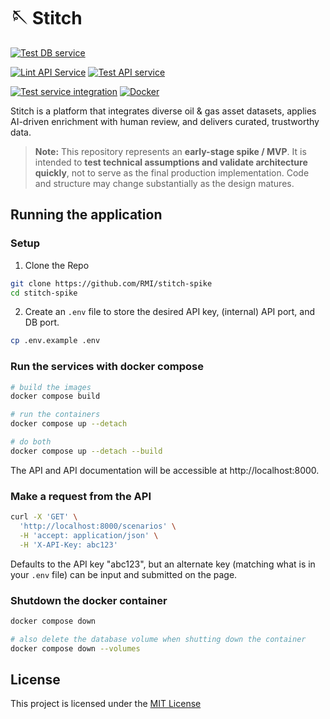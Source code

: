 # 🪡 Stitch

[![Test DB service](https://github.com/RMI/stitch-spike/actions/workflows/db-test.yml/badge.svg?branch=main)](https://github.com/RMI/stitch-spike/actions/workflows/db-test.yml)

[![Lint API Service](https://github.com/RMI/stitch-spike/actions/workflows/api-lint.yml/badge.svg?branch=main)](https://github.com/RMI/stitch-spike/actions/workflows/api-lint.yml)
[![Test API service](https://github.com/RMI/stitch-spike/actions/workflows/api-test.yml/badge.svg?branch=main)](https://github.com/RMI/stitch-spike/actions/workflows/api-test.yml)

[![Test service integration](https://github.com/RMI/stitch-spike/actions/workflows/integration-test.yml/badge.svg?branch=main)](https://github.com/RMI/stitch-spike/actions/workflows/integration-test.yml)
[![Docker](https://github.com/RMI/stitch-spike/actions/workflows/api-docker-build-and-push.yml/badge.svg?branch=main)](https://github.com/RMI/stitch-spike/actions/workflows/api-docker-build-and-push.yml)

Stitch is a platform that integrates diverse oil & gas asset datasets, applies AI-driven enrichment with human review, and delivers curated, trustworthy data.

> **Note:** This repository represents an **early-stage spike / MVP**. It is intended to **test technical assumptions and validate architecture quickly**, not to serve as the final production implementation. Code and structure may change substantially as the design matures.

## Running the application

### Setup

1. Clone the Repo

```sh
git clone https://github.com/RMI/stitch-spike
cd stitch-spike
```

2. Create an `.env` file to store the desired API key, (internal) API port, and DB port.
```sh
cp .env.example .env
```

### Run the services with docker compose

```sh
# build the images
docker compose build

# run the containers
docker compose up --detach

# do both
docker compose up --detach --build
```

The API and API documentation will be accessible at http://localhost:8000.

### Make a request from the API

```sh
curl -X 'GET' \
  'http://localhost:8000/scenarios' \
  -H 'accept: application/json' \
  -H 'X-API-Key: abc123'
```

Defaults to the API key "abc123", but an alternate key (matching what is in your `.env` file) can be input and submitted on the page.

### Shutdown the docker container

```sh
docker compose down

# also delete the database volume when shutting down the container
docker compose down --volumes
```

## License
 This project is licensed under the [MIT License](LICENSE.txt) 
